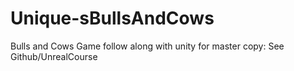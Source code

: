 # Unique-sBullsAndCows
Bulls and Cows Game follow along with unity for master copy: See Github/UnrealCourse
